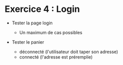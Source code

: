 <!-- .slide: class="center" -->

# Exercice 4 : Login

 * Tester la page login
   * Un maximum de cas possibles

 * Tester le panier
   * déconnecté (l'utilisateur doit taper son adresse)
   * connecté (l'adresse est préremplie)
